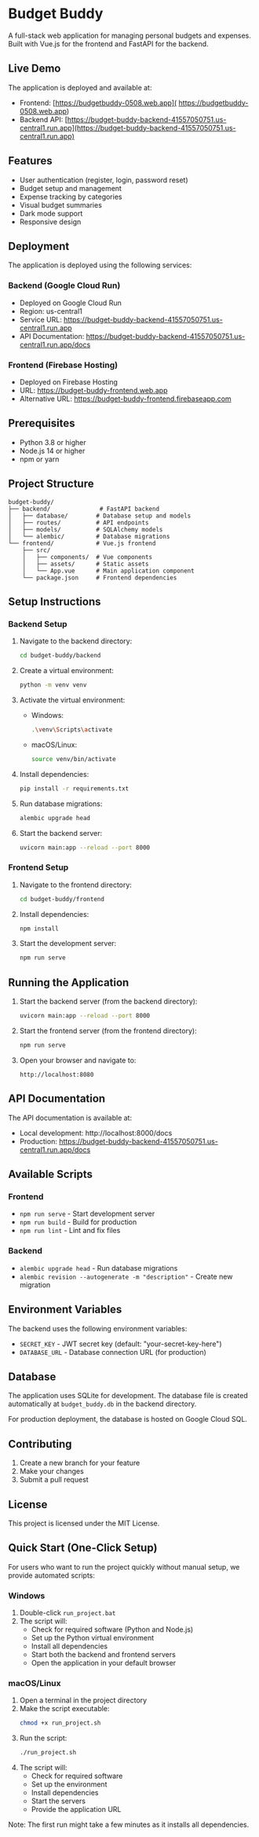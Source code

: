 # Budget Buddy

A full-stack web application for managing personal budgets and expenses. Built with Vue.js for the frontend and FastAPI for the backend.

## Live Demo

The application is deployed and available at:

- Frontend: [https://budgetbuddy-0508.web.app]( https://budgetbuddy-0508.web.app)
- Backend API: [https://budget-buddy-backend-41557050751.us-central1.run.app](https://budget-buddy-backend-41557050751.us-central1.run.app)

## Features

- User authentication (register, login, password reset)
- Budget setup and management
- Expense tracking by categories
- Visual budget summaries
- Dark mode support
- Responsive design

## Deployment

The application is deployed using the following services:

### Backend (Google Cloud Run)

- Deployed on Google Cloud Run
- Region: us-central1
- Service URL: https://budget-buddy-backend-41557050751.us-central1.run.app
- API Documentation: https://budget-buddy-backend-41557050751.us-central1.run.app/docs

### Frontend (Firebase Hosting)

- Deployed on Firebase Hosting
- URL: https://budget-buddy-frontend.web.app
- Alternative URL: https://budget-buddy-frontend.firebaseapp.com

## Prerequisites

- Python 3.8 or higher
- Node.js 14 or higher
- npm or yarn

## Project Structure

```
budget-buddy/
├── backend/              # FastAPI backend
│   ├── database/        # Database setup and models
│   ├── routes/          # API endpoints
│   ├── models/          # SQLAlchemy models
│   └── alembic/         # Database migrations
└── frontend/            # Vue.js frontend
    ├── src/
    │   ├── components/  # Vue components
    │   ├── assets/      # Static assets
    │   └── App.vue      # Main application component
    └── package.json     # Frontend dependencies
```

## Setup Instructions

### Backend Setup

1. Navigate to the backend directory:

   ```bash
   cd budget-buddy/backend
   ```

2. Create a virtual environment:

   ```bash
   python -m venv venv
   ```

3. Activate the virtual environment:

   - Windows:
     ```bash
     .\venv\Scripts\activate
     ```
   - macOS/Linux:
     ```bash
     source venv/bin/activate
     ```

4. Install dependencies:

   ```bash
   pip install -r requirements.txt
   ```

5. Run database migrations:

   ```bash
   alembic upgrade head
   ```

6. Start the backend server:
   ```bash
   uvicorn main:app --reload --port 8000
   ```

### Frontend Setup

1. Navigate to the frontend directory:

   ```bash
   cd budget-buddy/frontend
   ```

2. Install dependencies:

   ```bash
   npm install
   ```

3. Start the development server:
   ```bash
   npm run serve
   ```

## Running the Application

1. Start the backend server (from the backend directory):

   ```bash
   uvicorn main:app --reload --port 8000
   ```

2. Start the frontend server (from the frontend directory):

   ```bash
   npm run serve
   ```

3. Open your browser and navigate to:
   ```
   http://localhost:8080
   ```

## API Documentation

The API documentation is available at:

- Local development: http://localhost:8000/docs
- Production: https://budget-buddy-backend-41557050751.us-central1.run.app/docs

## Available Scripts

### Frontend

- `npm run serve` - Start development server
- `npm run build` - Build for production
- `npm run lint` - Lint and fix files

### Backend

- `alembic upgrade head` - Run database migrations
- `alembic revision --autogenerate -m "description"` - Create new migration

## Environment Variables

The backend uses the following environment variables:

- `SECRET_KEY` - JWT secret key (default: "your-secret-key-here")
- `DATABASE_URL` - Database connection URL (for production)

## Database

The application uses SQLite for development. The database file is created automatically at `budget_buddy.db` in the backend directory.

For production deployment, the database is hosted on Google Cloud SQL.

## Contributing

1. Create a new branch for your feature
2. Make your changes
3. Submit a pull request

## License

This project is licensed under the MIT License.

## Quick Start (One-Click Setup)

For users who want to run the project quickly without manual setup, we provide automated scripts:

### Windows

1. Double-click `run_project.bat`
2. The script will:
   - Check for required software (Python and Node.js)
   - Set up the Python virtual environment
   - Install all dependencies
   - Start both the backend and frontend servers
   - Open the application in your default browser

### macOS/Linux

1. Open a terminal in the project directory
2. Make the script executable:
   ```bash
   chmod +x run_project.sh
   ```
3. Run the script:
   ```bash
   ./run_project.sh
   ```
4. The script will:
   - Check for required software
   - Set up the environment
   - Install dependencies
   - Start the servers
   - Provide the application URL

Note: The first run might take a few minutes as it installs all dependencies.
